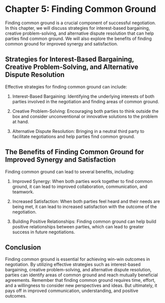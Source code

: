Chapter 5: Finding Common Ground
================================

Finding common ground is a crucial component of successful negotiation. In this chapter, we will discuss strategies for interest-based bargaining, creative problem-solving, and alternative dispute resolution that can help parties find common ground. We will also explore the benefits of finding common ground for improved synergy and satisfaction.

Strategies for Interest-Based Bargaining, Creative Problem-Solving, and Alternative Dispute Resolution
------------------------------------------------------------------------------------------------------

Effective strategies for finding common ground can include:

1. Interest-Based Bargaining: Identifying the underlying interests of both parties involved in the negotiation and finding areas of common ground.

2. Creative Problem-Solving: Encouraging both parties to think outside the box and consider unconventional or innovative solutions to the problem at hand.

3. Alternative Dispute Resolution: Bringing in a neutral third party to facilitate negotiations and help parties find common ground.

The Benefits of Finding Common Ground for Improved Synergy and Satisfaction
---------------------------------------------------------------------------

Finding common ground can lead to several benefits, including:

1. Improved Synergy: When both parties work together to find common ground, it can lead to improved collaboration, communication, and teamwork.

2. Increased Satisfaction: When both parties feel heard and their needs are being met, it can lead to increased satisfaction with the outcome of the negotiation.

3. Building Positive Relationships: Finding common ground can help build positive relationships between parties, which can lead to greater success in future negotiations.

Conclusion
----------

Finding common ground is essential for achieving win-win outcomes in negotiation. By utilizing effective strategies such as interest-based bargaining, creative problem-solving, and alternative dispute resolution, parties can identify areas of common ground and reach mutually beneficial agreements. Remember that finding common ground requires time, effort, and a willingness to consider new perspectives and ideas. But ultimately, it pays off in improved communication, understanding, and positive outcomes.
